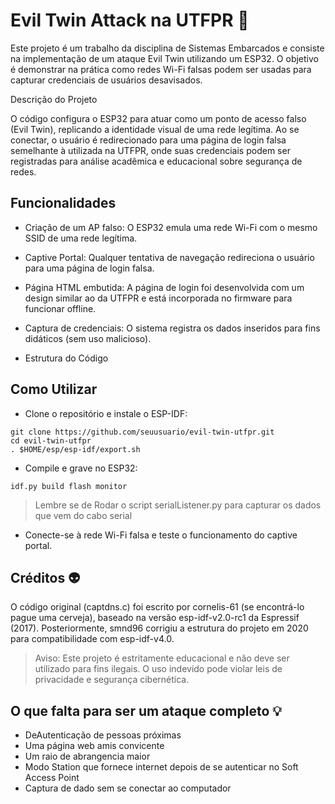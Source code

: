 # Evil Twin Attack na UTFPR :rotating_light:
 
Este projeto é um trabalho da disciplina de Sistemas Embarcados e consiste na implementação de um ataque Evil Twin utilizando um ESP32. O objetivo é demonstrar na prática como redes Wi-Fi falsas podem ser usadas para capturar credenciais de usuários desavisados.

Descrição do Projeto

O código configura o ESP32 para atuar como um ponto de acesso falso (Evil Twin), replicando a identidade visual de uma rede legítima. Ao se conectar, o usuário é redirecionado para uma página de login falsa semelhante à utilizada na UTFPR, onde suas credenciais podem ser registradas para análise acadêmica e educacional sobre segurança de redes.

## Funcionalidades

- Criação de um AP falso: O ESP32 emula uma rede Wi-Fi com o mesmo SSID de uma rede legítima.

- Captive Portal: Qualquer tentativa de navegação redireciona o usuário para uma página de login falsa.

- Página HTML embutida: A página de login foi desenvolvida com um design similar ao da UTFPR e está incorporada no firmware para funcionar offline.

- Captura de credenciais: O sistema registra os dados inseridos para fins didáticos (sem uso malicioso).

- Estrutura do Código

## Como Utilizar

- Clone o repositório e instale o ESP-IDF:
  
```
git clone https://github.com/seuusuario/evil-twin-utfpr.git
cd evil-twin-utfpr
. $HOME/esp/esp-idf/export.sh
```

- Compile e grave no ESP32:
```
idf.py build flash monitor
```
> Lembre se de Rodar o script serialListener.py para capturar os dados que vem do cabo serial

- Conecte-se à rede Wi-Fi falsa e teste o funcionamento do captive portal.

## Créditos :alien:

O código original (captdns.c) foi escrito por cornelis-61 (se encontrá-lo pague uma cerveja), baseado na versão esp-idf-v2.0-rc1 da Espressif (2017). Posteriormente, smnd96 corrigiu a estrutura do projeto em 2020 para compatibilidade com esp-idf-v4.0.

> Aviso: Este projeto é estritamente educacional e não deve ser utilizado para fins ilegais. O uso indevido pode violar leis de privacidade e segurança cibernética.

## O que falta para ser um ataque completo :bulb:
- DeAutenticação de pessoas próximas
- Uma página web amis convicente
- Um raio de abrangencia maior
- Modo Station que fornece internet depois de se autenticar no Soft Access Point
- Captura de dado sem se conectar ao computador

